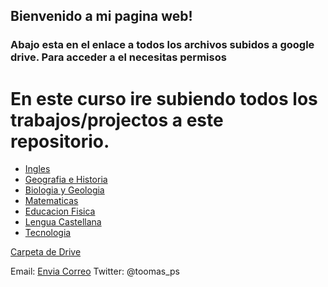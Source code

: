 ## Bienvenido a mi pagina web!


### Abajo esta en el enlace a todos los archivos subidos a google drive. Para acceder a el necesitas permisos 


# En este curso ire subiendo todos los trabajos/projectos a este repositorio.

- [Ingles](/3ESOD/ingles.html)
- [Geografia e Historia](/3ESOD/geo/geo.html) 
- [Biologia y Geologia](/3ESOD/byg.html)
- [Matematicas](/3ESOD/down.html)
- [Educacion Fisica](/3ESOD/ef.html)
- [Lengua Castellana](/3ESOD/lengua.html)
- [Tecnologia](/3ESOD/tecno.html)


[Carpeta de Drive](https://drive.google.com/drive/folders/1jdXK-eoW7uV3UCixzyouz_aOmzbnSsCE?usp=sharing) 


Email: [Envia Correo](mailto:4552854@alu.murciaeduca.es)
Twitter: @toomas_ps

